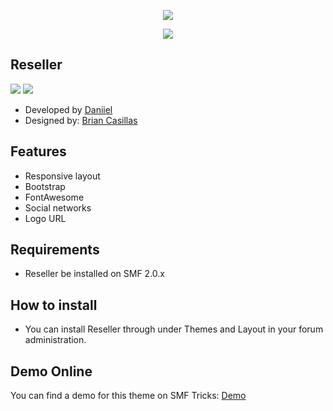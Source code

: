  <p align="center">
    <img src="https://smftricks.com/logos/logo.png">
 </p>
  <p align="center">
    <img src="https://i.imgur.com/9nONUnH.png">
 </p>
 
 ## Reseller
<img src="https://img.shields.io/badge/License-MPL 2.0-a05a3f?style=flat-square"> <img src="https://img.shields.io/badge/SMF-2.0-996ee1?style=flat-square">

* Developed by [Daniiel](https://github.com/dmarquez9)
* Designed by: [Brian Casillas](https://www.simplemachines.org/community/index.php?action=profile;u=404087)

## Features
- Responsive layout
- Bootstrap
- FontAwesome
- Social networks
- Logo URL

## Requirements
* Reseller be installed on SMF 2.0.x

## How to install
* You can install Reseller through under Themes and Layout in your forum administration.

## Demo Online
You can find a demo for this theme on SMF Tricks: [Demo](http://demo.smftricks.com/index.php?theme=50)
